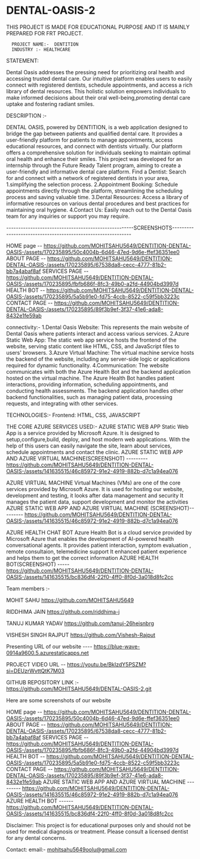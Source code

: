 # DENTAL-OASIS-2

THIS PROJECT IS MADE FOR EDUCATIONAL PURPOSE AND IT IS MAINLY PREPARED FOR FRT PROJECT.

      PROJECT NAME:-  DENTITION
      INDUSTRY :- HEALTHCARE
STATEMENT:

Dental Oasis addresses the pressing need for prioritizing oral health and accessing trusted dental care. Our intuitive platform enables users to easily connect with registered dentists, schedule appointments, and access a rich library of dental resources. This holistic solution empowers individuals to make informed decisions about their oral well-being,promoting dental care uptake and fostering radiant smiles.

DESCRIPTION :-

DENTAL OASIS, powered by DENTITION, is a web application designed to bridge the gap between patients and qualified dental care. It provides a user-friendly platform for patients to manage appointments, access educational resources, and connect with dentists virtually. Our platform offers a comprehensive solution for individuals seeking to maintain optimal oral health and enhance their smiles. This project was developed for an internship through the Future Ready Talent program, aiming to create a user-friendly and informative dental care platform. Find a Dentist: Search for and connect with a network of registered dentists in your area, 1.simplifying the selection process. 2.Appointment Booking: Schedule appointments directly through the platform, streamlining the scheduling process and saving valuable time. 3.Dental Resources: Access a library of informative resources on various dental procedures and best practices for maintaining oral hygiene. 4.Contact Us: Easily reach out to the Dental Oasis team for any inquiries or support you may require.

-----------------------------------------------------SCREENSHOTS-------------------------------------------------------------

HOME page -- https://github.com/MOHITSAHU5649/DENTITION-DENTAL-OASIS-/assets/170235895/50c4004b-6d46-47ed-9d6e-ffef36351ee0 ABOUT PAGE -- https://github.com/MOHITSAHU5649/DENTITION-DENTAL-OASIS-/assets/170235895/67538da8-cecc-4777-81b2-bb7a4abaf8af SERVICES PAGE -- https://github.com/MOHITSAHU5649/DENTITION-DENTAL-OASIS-/assets/170235895/fbfb686f-8fc3-49b0-a2fd-44904bd3997d HEALTH BOT -- https://github.com/MOHITSAHU5649/DENTITION-DENTAL-OASIS-/assets/170235895/5a5b91e0-fd75-4ccb-8522-c59f5bb3223c CONTACT PAGE -- https://github.com/MOHITSAHU5649/DENTITION-DENTAL-OASIS-/assets/170235895/89f3b9ef-3f37-41e6-ada8-8432e1fe59ab

connectivity:- 1.Dental Oasis Website: This represents the main website of Dental Oasis where patients interact and access various services. 2.Azure Static Web App: The static web app service hosts the frontend of the website, serving static content like HTML, CSS, and JavaScript files to users' browsers. 3.Azure Virtual Machine: The virtual machine service hosts the backend of the website, including any server-side logic or applications required for dynamic functionality. 4.Communication: The website communicates with both the Azure Health Bot and the backend application hosted on the virtual machine. The Azure Health Bot handles patient interactions, providing information, scheduling appointments, and conducting health assessments. The backend application handles other backend functionalities, such as managing patient data, processing requests, and integrating with other services.

TECHNOLOGIES:- Frontend: HTML, CSS, JAVASCRIPT

THE CORE AZURE SERVICES USED:- AZURE STATIC WEB APP Static Web App is a service provided by Microsoft Azure. It is designed to setup,configure,build, deploy, and host modern web applications. With the help of this users can easily navigate the site, learn about services, schedule appointments and contact the clinic. AZURE STATIC WEB APP AND AZURE VIRTUAL MACHINE(SCREENSHOT) --------- https://github.com/MOHITSAHU5649/DENTITION-DENTAL-OASIS-/assets/141635515/46c85972-91e2-4919-882b-d7c1a94ea076

AZURE VIRTUAL MACHINE Virtual Machines (VMs) are one of the core services provided by Microsoft Azure. It is used for hosting our website, development and testing, it looks after data management and security It manages the patient data, support development and monitor the activities AZURE STATIC WEB APP AND AZURE VIRTUAL MACHINE (SCREENSHOT)--------- https://github.com/MOHITSAHU5649/DENTITION-DENTAL-OASIS-/assets/141635515/46c85972-91e2-4919-882b-d7c1a94ea076

AZURE HEALTH CHAT BOT Azure Health Bot is a cloud service provided by Microsoft Azure that enables the development of AI-powered health conversational agents. It provides patient interaction, symptom evaluation , remote consultaion, telemedicine support It enhanced patient experience and helps them to get the correct information
AZURE HEALTH BOT(SCREENSHOT) ----- https://github.com/MOHITSAHU5649/DENTITION-DENTAL-OASIS-/assets/141635515/bc836df4-22f0-4ff0-8f0d-3a018d8fc2cc

Team members :-

MOHIT SAHU https://github.com/MOHITSAHU5649

RIDDHIMA JAIN https://github.com/riddhima-j

TANUJ KUMAR YADAV https://github.com/tanuj-26heisnbrg

VISHESH SINGH RAJPUT https://github.com/Vishesh-Rajput

Presenting URL of our website ---- https://blue-wave-0914a9600.5.azurestaticapps.net

PROJECT VIDEO URL -- https://youtu.be/BkIzdY5PSZM?si=DEUzrWvttQtK7M03

GITHUB REPOSITORY LINK :- https://github.com/MOHITSAHU5649/DENTAL-OASIS-2.git

Here are some screenshots of our website

HOME page -- https://github.com/MOHITSAHU5649/DENTITION-DENTAL-OASIS-/assets/170235895/50c4004b-6d46-47ed-9d6e-ffef36351ee0 ABOUT PAGE -- https://github.com/MOHITSAHU5649/DENTITION-DENTAL-OASIS-/assets/170235895/67538da8-cecc-4777-81b2-bb7a4abaf8af SERVICES PAGE -- https://github.com/MOHITSAHU5649/DENTITION-DENTAL-OASIS-/assets/170235895/fbfb686f-8fc3-49b0-a2fd-44904bd3997d HEALTH BOT -- https://github.com/MOHITSAHU5649/DENTITION-DENTAL-OASIS-/assets/170235895/5a5b91e0-fd75-4ccb-8522-c59f5bb3223c CONTACT PAGE -- https://github.com/MOHITSAHU5649/DENTITION-DENTAL-OASIS-/assets/170235895/89f3b9ef-3f37-41e6-ada8-8432e1fe59ab AZURE STATIC WEB APP AND AZURE VIRTUAL MACHINE --------- https://github.com/MOHITSAHU5649/DENTITION-DENTAL-OASIS-/assets/141635515/46c85972-91e2-4919-882b-d7c1a94ea076 AZURE HEALTH BOT ------ https://github.com/MOHITSAHU5649/DENTITION-DENTAL-OASIS-/assets/141635515/bc836df4-22f0-4ff0-8f0d-3a018d8fc2cc

Disclaimer: This project is for educational purposes only and should not be used for medical diagnosis or treatment.
Please consult a licensed dentist for any dental concerns.

Contact: email:- mohitsahu5649oolu@gmail.com
